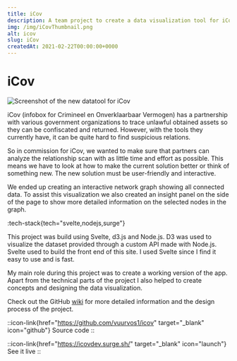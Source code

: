 ```yaml
---
title: iCov
description: A team project to create a data visualization tool for iCov to find and trace unlawful obtained assets so they can be confiscated and returned.
img: /img/iCovThumbnail.png
alt: icov
slug: iCov
createdAt: 2021-02-22T00:00:00+0000
---
```


# iCov

![Screenshot of the new datatool for iCov](/img/icov/icovApp1.png)

iCov (infobox for Crimineel en Onverklaarbaar Vermogen) has a partnership with various government organizations to trace unlawful obtained assets so they can be confiscated and returned. However, with the tools they currently have, it can be quite hard to find suspicious relations.

So in commission for iCov, we wanted to make sure that partners can analyze the relationship scan with as little time and effort as possible. This means we have to look at how to make the current solution better or think of something new. The new solution must be user-friendly and interactive.

<!-- // what we ended up creating -->

We ended up creating an interactive network graph showing all connected data. To assist this visualization we also created an insight panel on the side of the page to show more detailed information on the selected nodes in the graph.

:tech-stack{tech="svelte,nodejs,surge"}

This project was build using Svelte, d3.js and Node.js. D3 was used to visualize the dataset provided through a custom API made with Node.js. Svelte used to build the front end of this site. I used Svelte since I find it easy to use and is fast.

My main role during this project was to create a working version of the app. Apart from the technical parts of the project I also helped to create concepts and designing the data visualization.

<!-- // insert more screenshots -->

Check out the GitHub [wiki](https://github.com/Vuurvos1/iCOV/wiki) for more detailed information and the design process of the project.

::icon-link{href="https://github.com/vuurvos1/icov" target="_blank" icon="github"}
Source code
::

::icon-link{href="https://icovdev.surge.sh/" target="_blank" icon="launch"}
See it live
::
